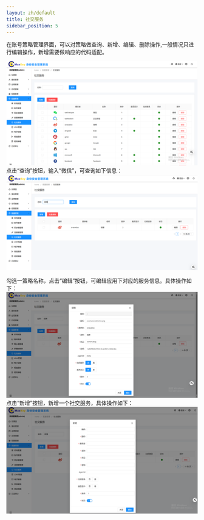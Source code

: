 ```yaml
---
layout: zh/default
title: 社交服务
sidebar_position: 5
---
```


在账号策略管理界面，可以对策略做查询、新增、编辑、删除操作,一般情况只进行编辑操作，新增需要做响应的代码适配。

![社交服务](../../../../static/images/adminster/配置管理/社交服务.png)
点击“查询”按钮，输入“微信”，可查询如下信息：
![社交服务查询](../../../../static/images/adminster/配置管理/社交服务-查询.png)

勾选一策略名称，点击“编辑”按钮，可编辑应用下对应的服务信息。具体操作如下：
![社交服务编辑](../../../../static/images/adminster/配置管理/社交服务-编辑.png)
点击“新增”按钮，新增一个社交服务，具体操作如下：
![社交服务新增](../../../../static/images/adminster/配置管理/社交服务-新增.png)




